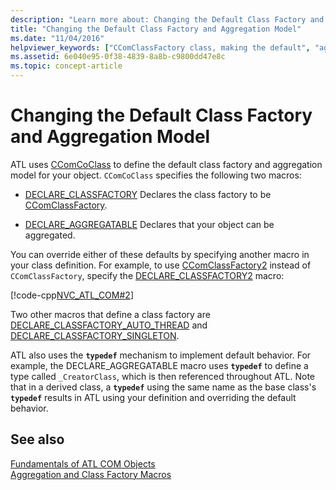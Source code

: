 ```yaml
---
description: "Learn more about: Changing the Default Class Factory and Aggregation Model"
title: "Changing the Default Class Factory and Aggregation Model"
ms.date: "11/04/2016"
helpviewer_keywords: ["CComClassFactory class, making the default", "aggregation [C++], using ATL", "aggregation [C++], aggregation models", "defaults [C++], aggregation model in ATL", "default class factory", "class factories, changing default", "CComCoClass class, default class factory and aggregation model", "default class factory, ATL", "defaults [C++], class factory"]
ms.assetid: 6e040e95-0f38-4839-8a8b-c9800dd47e8c
ms.topic: concept-article
---
```

# Changing the Default Class Factory and Aggregation Model

ATL uses [CComCoClass](../atl/reference/ccomcoclass-class.md) to define the default class factory and aggregation model for your object. `CComCoClass` specifies the following two macros:

- [DECLARE_CLASSFACTORY](reference/aggregation-and-class-factory-macros.md#declare_classfactory) Declares the class factory to be [CComClassFactory](../atl/reference/ccomclassfactory-class.md).

- [DECLARE_AGGREGATABLE](reference/aggregation-and-class-factory-macros.md#declare_aggregatable) Declares that your object can be aggregated.

You can override either of these defaults by specifying another macro in your class definition. For example, to use [CComClassFactory2](../atl/reference/ccomclassfactory2-class.md) instead of `CComClassFactory`, specify the [DECLARE_CLASSFACTORY2](reference/aggregation-and-class-factory-macros.md#declare_classfactory2) macro:

[!code-cpp[NVC_ATL_COM#2](../atl/codesnippet/cpp/changing-the-default-class-factory-and-aggregation-model_1.h)]

Two other macros that define a class factory are [DECLARE_CLASSFACTORY_AUTO_THREAD](reference/aggregation-and-class-factory-macros.md#declare_classfactory_auto_thread) and [DECLARE_CLASSFACTORY_SINGLETON](reference/aggregation-and-class-factory-macros.md#declare_classfactory_singleton).

ATL also uses the **`typedef`** mechanism to implement default behavior. For example, the DECLARE_AGGREGATABLE macro uses **`typedef`** to define a type called `_CreatorClass`, which is then referenced throughout ATL. Note that in a derived class, a **`typedef`** using the same name as the base class's **`typedef`** results in ATL using your definition and overriding the default behavior.

## See also

[Fundamentals of ATL COM Objects](../atl/fundamentals-of-atl-com-objects.md)<br/>
[Aggregation and Class Factory Macros](../atl/reference/aggregation-and-class-factory-macros.md)
